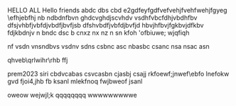 HELLO ALL 
Hello friends 
abdc dbs cbd
e2gdfeyfgdfvefvehjfvehfwehjfgyeg
\efhjebfhj
nb ndbdnfbvn
ghdcvghdjscvhdv vsdhfvbcfdhjvbdhfbv
dfsjvhbfjvbfdjvbdfjbvfjsb
dfshvbdfjvbfdjbvfjd
hbvjhfbvjfgkbvjdfkbv fdjkbdnjv n
bndc dsc b 
cnxz nx nz
n sn
kfoh
'ofbiuwe;
wjqfiqh

nf vsdn vnsndbvs
vsdnv sdns 
csbnc asc nbasbc
csanc nsa
nsac asn

 qhveb\qrlwihr\rhb
 ffj 
 
prem2023
siri
cbdvcabas
csvcasbn
cjasbj
csajj
rkfoewf;jnwef\ebfo
lnefokw
gvd
fjoi4,jhb
fb ksanl
mlekfnoq
fwjbweof
jsanl

oweow
wejwjl;k
qqqqqqqq
wwwwwwwwwe


